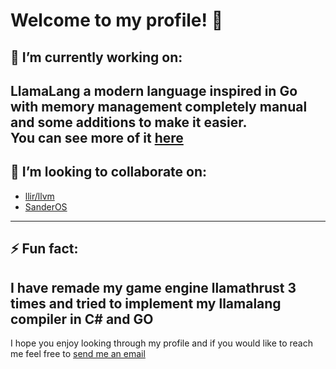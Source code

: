 # Welcome to my profile! 👋

## 🔭 I’m currently working on:
LlamaLang a modern language inspired in Go with memory management completely manual and some additions to make it easier.  
You can see more of it [here](https://github.com/LlamaTechnologies/LlamaLang)
---
## 👯 I’m looking to collaborate on:
- [llir/llvm](https://github.com/llir/llvm)
- [SanderOS](https://github.com/AdeRegt/SanderOSUSB)
---
## ⚡ Fun fact:
I have remade my game engine llamathrust 3 times and tried to implement my llamalang compiler in C# and GO
---
I hope you enjoy looking through my profile and if you would like to reach me feel free to [send me an email](pnarvaja.21@gmail.com)
